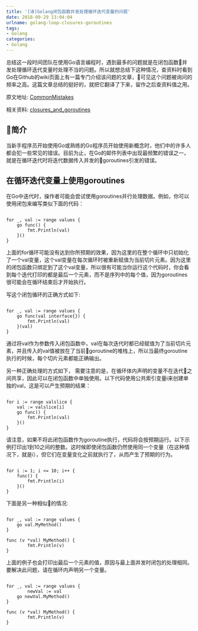 ```yaml
---
title: '[译]Golang闭包函数并发处理循环迭代变量的问题'
date: 2018-09-29 13:04:04
urlname: golang-loop-closures-goroutines
tags:
- Golang
categories:
- Golang
---
```


总结这一段时间团队在使用Go语言编程时，遇到最多的问题就是在闭包函数并发处理循环迭代变量时处理不当的问题。所以就想总结下这种情况，查资料时看到Go在Github的wiki页面上有一篇专门介绍该问题的文章，可见这个问题被询问的频率之高。这篇文章总结的挺好的，就把它翻译了下来，留作之后查资料值之用。

原文地址: [CommonMistakes](https://github.com/golang/go/wiki/CommonMistakes)

相关资料: [closures_and_goroutines](https://golang.org/doc/faq#closures_and_goroutines)

## 简介

当新手程序员开始使用Go或熟练的Go程序员开始使用新概念时，他们中的许多人都会犯一些常见的错误。目前为止，在Go的邮件列表中出现最频繁的错误之一，就是在循环迭代时将迭代数据传入并发的goroutines引发的错误。

## 在循环迭代变量上使用goroutines

在Go中迭代时，操作者可能会尝试使用goroutines并行处理数据。例如，你可以使用闭包来编写类似下面的代码：

```golang

for _, val := range values {
	go func() {
		fmt.Println(val)
	}()
}

```

<!-- more -->

上面的for循环可能没有达到你所预期的效果，因为这里的在整个循环中只初始化了一个val变量，这个val变量在每次循环时被重新赋值为当前切片元素。因为这里的闭包函数只绑定到了这个val变量，所以很有可能当你运行这个代码时，你会看到每个迭代打印的都是最后一个元素，而不是序列中的每个值，因为goroutines很可能会在循环结束后才开始执行。

写这个闭包循环的正确方式如下:

```golang

for _, val := range values {
	go func(val interface{}) {
		fmt.Println(val)
	}(val)
}

```

通过将val作为参数传入闭包函数中，val在每次迭代时都已经赋值为了当前切片元素，并且传入的val值被放在了当前goroutine的堆栈上，所以当最终goroutine执行的时候，每个切片元素都能正确输出。

另一种正确处理的方式如下，
需要注意的是，在循环体内声明的变量不在迭代之间共享，因此可以在闭包函数中单独使用。以下代码使用公共索引变量i来创建单独的val，这是可以产生预期的结果：

```golang

for i := range valslice {
	val := valslice[i]
	go func() {
		fmt.Println(val)
	}()
}

```

请注意，如果不将此闭包函数作为goroutine执行，代码将会按预期运行。以下示例打印出1到10之间的整数。这时候即使闭包函数仍然使用同一个变量（在这种情况下，就是i），但它们在变量变化之前就执行了，从而产生了预期的行为。

```golang

for i := 1; i <= 10; i++ {
	func() {
		fmt.Println(i)
	}()
}

```

下面是另一种相似的情况:

```golang

for _, val := range values {
	go val.MyMethod()
}

func (v *val) MyMethod() {
        fmt.Println(v)
}

```

上面的例子也会打印出最后一个元素的值，原因与最上面并发时闭包的处理相同。要解决此问题，请在循环内声明另一个变量。

```golang

for _, val := range values {
        newVal := val
	go newVal.MyMethod()
}

func (v *val) MyMethod() {
        fmt.Println(v)
}

```